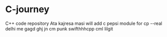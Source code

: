 # C-journey
C++ code repository
Ata kajresa masi
will add
c pepsi module for cp
--real
delhi me
gagd
ghj
jn
cm punk
swifthhhcpp
cml
lilgit
